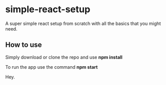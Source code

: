 # simple-react-setup

A super simple react setup from scratch with all the basics that you might need.

## How to use

Simply download or clone the repo and use **npm install**

To run the app use the command **npm start**

Hey.
